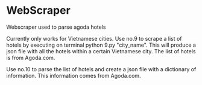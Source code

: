# WebScraper
Webscraper used to parse agoda hotels

Currently only works for Vietnamese cities.
Use no.9 to scrape a list of hotels by executing on terminal python 9.py "city_name". This will produce a json file with all the hotels
within a certain Vietnamese city. The list of hotels is from Agoda.com.

Use no.10 to parse the list of hotels and create a json file with a dictionary of information. This information comes from Agoda.com.
